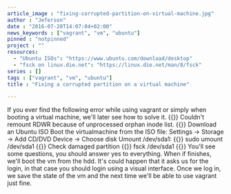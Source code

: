 ```yaml
---
article_image : "fixing-corrupted-partition-on-virtual-machine.jpg"
author : "Jeferson"
date : "2016-07-28T14:07:04+02:00"
news_keywords : ["vagrant", "vm", "ubuntu"]
pinned : "notpinned"
project : ""
resources:
  - "Ubuntu ISOs": "https://www.ubuntu.com/download/desktop"
  - "fsck on linux.die.net": "https://linux.die.net/man/8/fsck"
series : []
tags : ["vagrant", "vm", "ubuntu"]
title : "Fixing a corrupted partition on a virtual machine"

---
```


If you ever find the following error while using vagrant or simply when booting a virtual machine, we'll later see how to solve it.
{{<highlight sh>}}
Couldn't remount RDWR because of unprocessed orphan inode list.
{{</highlight>}}
Download an Ubuntu ISO
Boot the virtualmachine from the ISO file: Settings -> Storage -> Add CD/DVD Device -> Choose disk
Umount /dev/sda1:
{{<highlight sh>}}
sudo umount /dev/sda1
{{</highlight>}}
Check damaged partition
{{<highlight sh>}}
fsck /dev/sda1
{{</highlight>}}
You'll see some questions, you should answer yes to everything. When if finishes, we'll boot the vm from the hdd. It's could happen that it asks us for the login, in that case you should login using a visual interface. Once we log in, we save the state of the vm and the next time we'll be able to use vagrant just fine.
